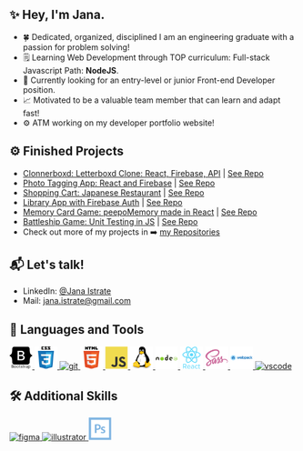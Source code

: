 ## ✨ Hey, I'm Jana. 

- 🍀 Dedicated, organized, disciplined I am an engineering graduate with a passion for problem solving! </br>
- 🗒️ Learning Web Development through TOP curriculum: Full-stack Javascript Path: **NodeJS**.
- 👀 Currently looking for an entry-level or junior Front-end Developer position.</br>
- 📈 Motivated to be a valuable team member that can learn and adapt fast! </br>
- ⚙️ ATM working on my developer portfolio website!

## ⚙️ Finished Projects
- [Clonnerboxd: Letterboxd Clone: React, Firebase, API](https://clonnerboxd.web.app/) | [See Repo](https://github.com/janaiscoding/letterboxd-clone)
- [Photo Tagging App: React and Firebase](https://a-photo-tagging-app.web.app/) | [See Repo](https://github.com/janaiscoding/photo-tagging-app)
- [Shopping Cart: Japanese Restaurant](https://janaiscoding.github.io/shopping-cart/#/) | [See Repo](https://github.com/janaiscoding/shopping-cart)
- [Library App with Firebase Auth](https://jana-s-library.web.app/) | [See Repo](https://github.com/janaiscoding/library)
- [Memory Card Game: peepoMemory made in React](https://janaiscoding.github.io/memory-card/) | [See Repo](https://github.com/janaiscoding/memory-card)
- [Battleship Game: Unit Testing in JS](https://janaiscoding.github.io/battleship/) | [See Repo](https://github.com/janaiscoding/battleship)
- Check out more of my projects in ➡️ [my Repositories](https://github.com/janaiscoding?tab=repositories)

## 📬 Let's talk!
- LinkedIn: [@Jana Istrate](https://www.linkedin.com/in/jana-istrate/)
- Mail: [jana.istrate@gmail.com](mailto:jana.istrate@gmail.com)

## 🧰 Languages and Tools
<p align="left"> <a href="https://getbootstrap.com" target="_blank" rel="noreferrer"> <img src="https://raw.githubusercontent.com/devicons/devicon/master/icons/bootstrap/bootstrap-plain-wordmark.svg" alt="bootstrap" width="40" height="40"/> </a> <a href="https://www.w3schools.com/css/" target="_blank" rel="noreferrer"> <img src="https://raw.githubusercontent.com/devicons/devicon/master/icons/css3/css3-original-wordmark.svg" alt="css3" width="40" height="40"/> </a> <a href="https://git-scm.com/" target="_blank" rel="noreferrer"> <img src="https://www.vectorlogo.zone/logos/git-scm/git-scm-icon.svg" alt="git" width="40" height="40"/> </a> <a href="https://www.w3.org/html/" target="_blank" rel="noreferrer"> <img src="https://raw.githubusercontent.com/devicons/devicon/master/icons/html5/html5-original-wordmark.svg" alt="html5" width="40" height="40"/> </a> <a href="https://developer.mozilla.org/en-US/docs/Web/JavaScript" target="_blank" rel="noreferrer"> <img src="https://raw.githubusercontent.com/devicons/devicon/master/icons/javascript/javascript-original.svg" alt="javascript" width="40" height="40"/> </a> <a href="https://www.linux.org/" target="_blank" rel="noreferrer"> <img src="https://raw.githubusercontent.com/devicons/devicon/master/icons/linux/linux-original.svg" alt="linux" width="40" height="40"/> </a> <a href="https://nodejs.org" target="_blank" rel="noreferrer"> <img src="https://raw.githubusercontent.com/devicons/devicon/master/icons/nodejs/nodejs-original-wordmark.svg" alt="nodejs" width="40" height="40"/> </a> <a href="https://reactjs.org/" target="_blank" rel="noreferrer"> <img src="https://raw.githubusercontent.com/devicons/devicon/master/icons/react/react-original-wordmark.svg" alt="react" width="40" height="40"/> </a> <a href="https://sass-lang.com" target="_blank" rel="noreferrer"> <img src="https://raw.githubusercontent.com/devicons/devicon/master/icons/sass/sass-original.svg" alt="sass" width="40" height="40"/> </a> <a href="https://webpack.js.org" target="_blank" rel="noreferrer"> <img src="https://raw.githubusercontent.com/devicons/devicon/d00d0969292a6569d45b06d3f350f463a0107b0d/icons/webpack/webpack-original-wordmark.svg" alt="webpack" width="40" height="40"/> </a>
<a href="https://code.visualstudio.com/" target="_blank" rel="noreferrer"> <img src="https://upload.wikimedia.org/wikipedia/commons/9/9a/Visual_Studio_Code_1.35_icon.svg" alt="vscode" width="40" height="40"/> </a> </p>

## 🛠️ Additional Skills 
<p align="left"> <a href="https://www.figma.com/" target="_blank" rel="noreferrer"> <img src="https://www.vectorlogo.zone/logos/figma/figma-icon.svg" alt="figma" width="40" height="40"/> </a> <a href="https://www.adobe.com/in/products/illustrator.html" target="_blank" rel="noreferrer"> <img src="https://www.vectorlogo.zone/logos/adobe_illustrator/adobe_illustrator-icon.svg" alt="illustrator" width="40" height="40"/> </a> <a href="https://www.photoshop.com/en" target="_blank" rel="noreferrer"> <img src="https://raw.githubusercontent.com/devicons/devicon/master/icons/photoshop/photoshop-line.svg" alt="photoshop" width="40" height="40"/> </a> </p>

